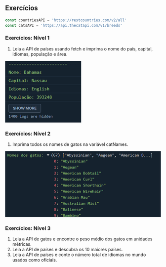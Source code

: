 ## Exercícios

```js
const countriesAPI = 'https://restcountries.com/v2/all'
const catsAPI = 'https://api.thecatapi.com/v1/breeds'
```

### Exercícios: Nível 1

1. Leia a API de países usando fetch e imprima o nome do país, capital, idiomas, população e área.

![alt text](image.png)

### Exercícios: Nível 2

1. Imprima todos os nomes de gatos na variável catNames.

![alt text](image-1.png)

### Exercícios: Nível 3

1. Leia a API de gatos e encontre o peso médio dos gatos em unidades métricas.
2. Leia a API de países e descubra os 10 maiores países.
3. Leia a API de países e conte o número total de idiomas no mundo usados como oficiais.